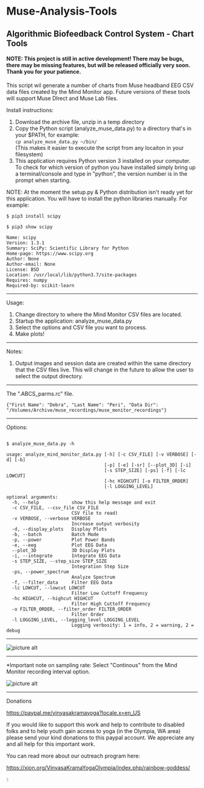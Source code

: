 # Muse-Analysis-Tools
 
## Algorithmic Biofeedback Control System - Chart Tools

#### NOTE: This project is still in active development! There may be bugs, there may be missing features, but will be released officially very soon.  Thank you for your patience.

This script wil generate a number of charts from Muse headband EEG CSV data files created by the Mind Monitor app.  Future versions of these tools will support Muse DIrect and Muse Lab files.


Install instructions:

1) Download the archive file, unzip in a temp directory
2) Copy the Python script (analyze_muse_data.py) to a directory that's in your $PATH, for example:  
```cp analyze_muse_data.py ~/bin/```
<br>(This makes it easier to execute the script from any locaiton in your filesystem)
3) This application requires Python version 3 installed on your computer. To check for which version of python you have installed simply bring up a terminal/console and type in "python", the version number is in the prompt when starting. 

NOTE: At the moment the setup.py & Python distribution isn't ready yet for this application.  You will have to install the python libraries manually.  For example:

~~~~
$ pip3 install scipy

$ pip3 show scipy

Name: scipy
Version: 1.3.1
Summary: SciPy: Scientific Library for Python
Home-page: https://www.scipy.org
Author: None
Author-email: None
License: BSD
Location: /usr/local/lib/python3.7/site-packages
Requires: numpy
Required-by: scikit-learn
~~~~


--------------------------------------------------------------------

Usage:
1) Change directory to where the Mind Monitor CSV files are located.  
2) Startup the application: analyze_muse_data.py
3) Select the options and CSV file you want to process.
4) Make plots!

--------------------------------------------------------------------

Notes:
1) Output images and session data are created within the same directory that the CSV files live.  This will change in the future to allow the user to select the output directory.


--------------------------------------------------------------------

The ".ABCS_parms.rc" file.

```
{"First Name": "Debra", "Last Name": "Peri", "Data Dir": "/Volumes/Archive/muse_recordings/muse_monitor_recordings"}
```

--------------------------------------------------------------------

Options: 

~~~~

$ analyze_muse_data.py -h 
 
usage: analyze_mind_monitor_data.py [-h] [-c CSV_FILE] [-v VERBOSE] [-d] [-b]
                                    [-p] [-e] [-sr] [--plot_3D] [-i]
                                    [-s STEP_SIZE] [-ps] [-f] [-lc LOWCUT]
                                    [-hc HIGHCUT] [-o FILTER_ORDER]
                                    [-l LOGGING_LEVEL]

optional arguments:
  -h, --help            show this help message and exit
  -c CSV_FILE, --csv_file CSV_FILE
                        CSV file to read)
  -v VERBOSE, --verbose VERBOSE
                        Increase output verbosity
  -d, --display_plots   Display Plots
  -b, --batch           Batch Mode
  -p, --power           Plot Power Bands
  -e, --eeg             Plot EEG Data
  --plot_3D             3D Display Plots
  -i, --integrate       Integrate EEG Data
  -s STEP_SIZE, --step_size STEP_SIZE
                        Integration Step Size
  -ps, --power_spectrum
                        Analyze Spectrum
  -f, --filter_data     Filter EEG Data
  -lc LOWCUT, --lowcut LOWCUT
                        Filter Low Cuttoff Frequency
  -hc HIGHCUT, --highcut HIGHCUT
                        Filter High Cuttoff Frequency
  -o FILTER_ORDER, --filter_order FILTER_ORDER
                        Filter Order
  -l LOGGING_LEVEL, --logging_level LOGGING_LEVEL
                        Logging verbosity: 1 = info, 2 = warning, 2 = debug

  ~~~~


---------------------------------------------------------------------


![picture alt](https://github.com/digital-cinema-arts/Muse-Analysis-Tools/blob/master/GUI.png "The GUI")


---------------------------------------------------------------------

*Important note on sampling rate:  Select "Continous" from the Mind Monitor recording interval option.


![picture alt](https://github.com/digital-cinema-arts/Muse-Analysis-Tools/blob/master/MM-recording-interval.png "Mind Monitor recording interval option")

---------------------------------------------------------------------
Donations

https://paypal.me/vinyasakramayoga?locale.x=en_US

If you would like to support this work and help to contribute to disabled folks and to help youth gain access to yoga (in the Olympia, WA area) please send your kind donations to this paypal account.  We appreciate any and all help for this important work.

You can read more about our outreach program here:

https://xion.org/VinyasaKramaYogaOlympia/index.php/rainbow-goddess/





:droplet:


